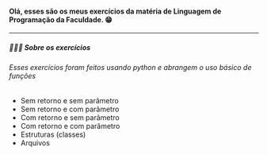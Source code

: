 #### Olá, esses são os meus exercícios da matéria de Linguagem de Programação da Faculdade. 😁
------------
##### 👨🏻‍💻 Sobre os exercícios
###### Esses exercícios foram feitos usando python e abrangem o uso básico de funções
- Sem retorno e sem parâmetro
- Sem retorno e com parâmetro
- Com retorno e sem parâmetro
- Com retorno e com parâmetro
- Estruturas (classes)
- Arquivos